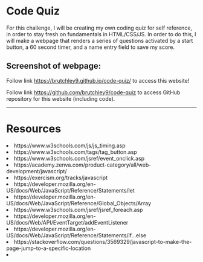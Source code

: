 # Code Quiz

For this challenge, I will be creating my own coding quiz for self reference, in order to stay fresh on fundamentals in HTML/CSS/JS. In order to do this, I will make a webpage that renders a series of questions activated by a start button, a 60 second timer, and a name entry field to save my score.

Screenshot of webpage:
<img src="">
---

Follow link https://brutchley9.github.io/code-quiz/ to access this website!

Follow link https://github.com/brutchley9/code-quiz to access GitHub repository for this website (including code).

---

# Resources

<li>https://www.w3schools.com/js/js_timing.asp</li>

<li>https://www.w3schools.com/tags/tag_button.asp</li>

<li>https://www.w3schools.com/jsref/event_onclick.asp</li>

<li>https://academy.zenva.com/product-category/all/web-development/javascript/</li>

<li>https://exercism.org/tracks/javascript</li>

<li>https://developer.mozilla.org/en-US/docs/Web/JavaScript/Reference/Statements/let</li>

<li>https://developer.mozilla.org/en-US/docs/Web/JavaScript/Reference/Global_Objects/Array</li>

<li>https://www.w3schools.com/jsref/jsref_foreach.asp</li>

<li>https://developer.mozilla.org/en-US/docs/Web/API/EventTarget/addEventListener</li>

<li>https://developer.mozilla.org/en-US/docs/Web/JavaScript/Reference/Statements/if...else</li>

<li>https://stackoverflow.com/questions/3569329/javascript-to-make-the-page-jump-to-a-specific-location</li>

<li></li>